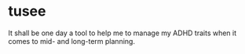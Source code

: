 # tusee

It shall be one day a tool to help me to manage my ADHD traits when it comes to mid- and long-term planning.